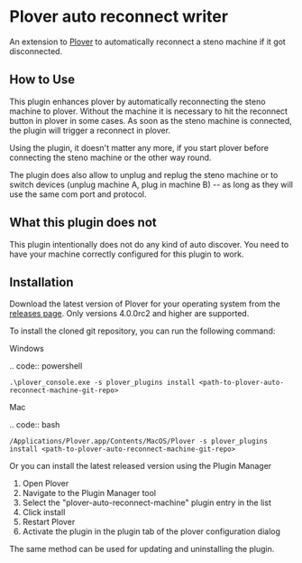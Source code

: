 Plover auto reconnect writer
============================

An extension to [Plover](https://github.com/openstenoproject/plover) to automatically reconnect a steno machine if it got disconnected.

How to Use
----------

This plugin enhances plover by automatically reconnecting the steno machine to plover.
Without the machine it is necessary to hit the reconnect button in plover in some cases.
As soon as the steno machine is connected, the plugin will trigger a reconnect in plover.

Using the plugin, it doesn't matter any more, if you start plover before connecting the steno machine or the other way round.

The plugin does also allow to unplug and replug the steno machine or to switch devices (unplug machine A, plug in machine B) -- as long as they will use the same com port and protocol.

What this plugin does not
-------------------------

This plugin intentionally does not do any kind of auto discover.
You need to have your machine correctly configured for this plugin to work.

Installation
------------

Download the latest version of Plover for your operating system from the [releases page](https://github.com/openstenoproject/plover/releases). Only versions 4.0.0rc2 and higher are supported.

To install the cloned git repository, you can run the following command:

Windows

.. code:: powershell

	.\plover_console.exe -s plover_plugins install <path-to-plover-auto-reconnect-machine-git-repo>

Mac

.. code:: bash

	/Applications/Plover.app/Contents/MacOS/Plover -s plover_plugins install <path-to-plover-auto-reconnect-machine-git-repo>

Or you can install the latest released version using the Plugin Manager

1. Open Plover
2. Navigate to the Plugin Manager tool
3. Select the "plover-auto-reconnect-machine" plugin entry in the list
4. Click install
5. Restart Plover
6. Activate the plugin in the plugin tab of the plover configuration dialog

The same method can be used for updating and uninstalling the plugin.
